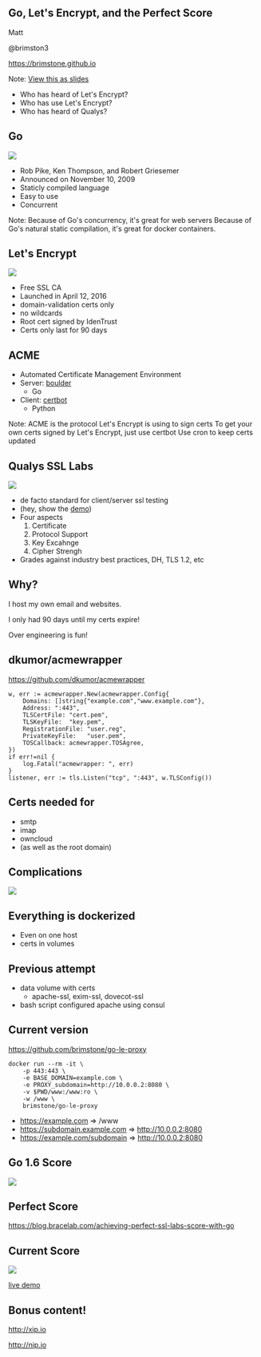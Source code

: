 Go, Let's Encrypt, and the Perfect Score
----------------------------------------
Matt

@brimston3

https://brimstone.github.io

Note: <a href="../slides.html?talks/go-le-score.md#!">View this as slides</a>
- Who has heard of Let's Encrypt?
- Who has use Let's Encrypt?
- Who has heard of Qualys?



Go
---
![](go-le-score/go.png)

- Rob Pike, Ken Thompson, and Robert Griesemer
- Announced on November 10, 2009
- Staticly compiled language
- Easy to use
- Concurrent

Note: Because of Go's concurrency, it's great for web servers
Because of Go's natural static compilation, it's great for docker containers.



Let's Encrypt
-------------
![](go-le-score/le.png)

- Free SSL CA
- Launched in April 12, 2016
- domain-validation certs only
- no wildcards
- Root cert signed by IdenTrust
- Certs only last for 90 days



ACME
----
- Automated Certificate Management Environment
- Server: [boulder](https://github.com/letsencrypt/boulder)
  - Go
- Client: [certbot](https://github.com/certbot/certbot)
  - Python

Note: ACME is the protocol Let's Encrypt is using to sign certs
To get your own certs signed by Let's Encrypt, just use certbot
Use cron to keep certs updated



Qualys SSL Labs
---------------
![](go-le-score/ssl-labs.png)

- de facto standard for client/server ssl testing
- (hey, show the [demo](https://www.ssllabs.com/ssltest/))
- Four aspects
  1. Certificate
  2. Protocol Support
  3. Key Excahnge
  4. Cipher Strengh
- Grades against industry best practices, DH, TLS 1.2, etc



Why?
----
I host my own email and websites.

I only had 90 days until my certs expire!

Over engineering is fun!



dkumor/acmewrapper
------------------

https://github.com/dkumor/acmewrapper

```
w, err := acmewrapper.New(acmewrapper.Config{
    Domains: []string{"example.com","www.example.com"},
    Address: ":443",
    TLSCertFile: "cert.pem",
    TLSKeyFile:  "key.pem",
    RegistrationFile: "user.reg",
    PrivateKeyFile:   "user.pem",
    TOSCallback: acmewrapper.TOSAgree,
})
if err!=nil {
    log.Fatal("acmewrapper: ", err)
}
listener, err := tls.Listen("tcp", ":443", w.TLSConfig())
```



Certs needed for
----------------
- smtp
- imap
- owncloud
- (as well as the root domain)



Complications
-------------

![](go-le-score/docker.png)



Everything is dockerized
------------------------
- Even on one host
- certs in volumes



Previous attempt
----------------
- data volume with certs
  - apache-ssl, exim-ssl, dovecot-ssl
- bash script configured apache using consul



Current version
---------------
https://github.com/brimstone/go-le-proxy

```
docker run --rm -it \
    -p 443:443 \
    -e BASE_DOMAIN=example.com \
    -e PROXY_subdomain=http://10.0.0.2:8080 \
    -v $PWD/www:/www:ro \
    -w /www \
    brimstone/go-le-proxy
```
- https://example.com => /www
- https://subdomain.example.com => http://10.0.0.2:8080
- https://example.com/subdomain => http://10.0.0.2:8080



Go 1.6 Score
------------
![](go-le-score/go1.6-score.png)



Perfect Score
-------------
https://blog.bracelab.com/achieving-perfect-ssl-labs-score-with-go



Current Score
-------------
![](go-le-score/ssllabs.score.png)

[live demo](https://www.ssllabs.com/ssltest/analyze.html?d=the.narro.ws&hideResults=on)



Bonus content!
--------------

http://xip.io

http://nip.io

